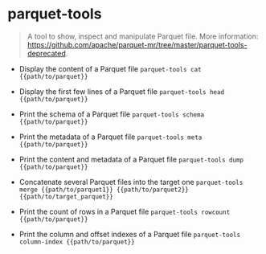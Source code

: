 # parquet-tools
> A tool to show, inspect and manipulate Parquet file.
> More information: <https://github.com/apache/parquet-mr/tree/master/parquet-tools-deprecated>.

- Display the content of a Parquet file
`parquet-tools cat {{path/to/parquet}}`

- Display the first few lines of a Parquet file
`parquet-tools head {{path/to/parquet}}`

- Print the schema of a Parquet file
`parquet-tools schema {{path/to/parquet}}`

- Print the metadata of a Parquet file
`parquet-tools meta {{path/to/parquet}}`

- Print the content and metadata of a Parquet file
`parquet-tools dump {{path/to/parquet}}`

- Concatenate several Parquet files into the target one
`parquet-tools merge {{path/to/parquet1}} {{path/to/parquet2}} {{path/to/target_parquet}}`

- Print the count of rows in a Parquet file
`parquet-tools rowcount {{path/to/parquet}}`

- Print the column and offset indexes of a Parquet file
`parquet-tools column-index {{path/to/parquet}}`
